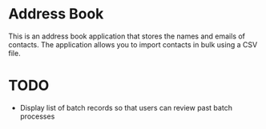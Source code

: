 Address Book
=========================

This is an address book application that stores the names and emails of contacts.
The application allows you to import contacts in bulk using a CSV file.

# TODO

* Display list of batch records so that users can review past batch processes
